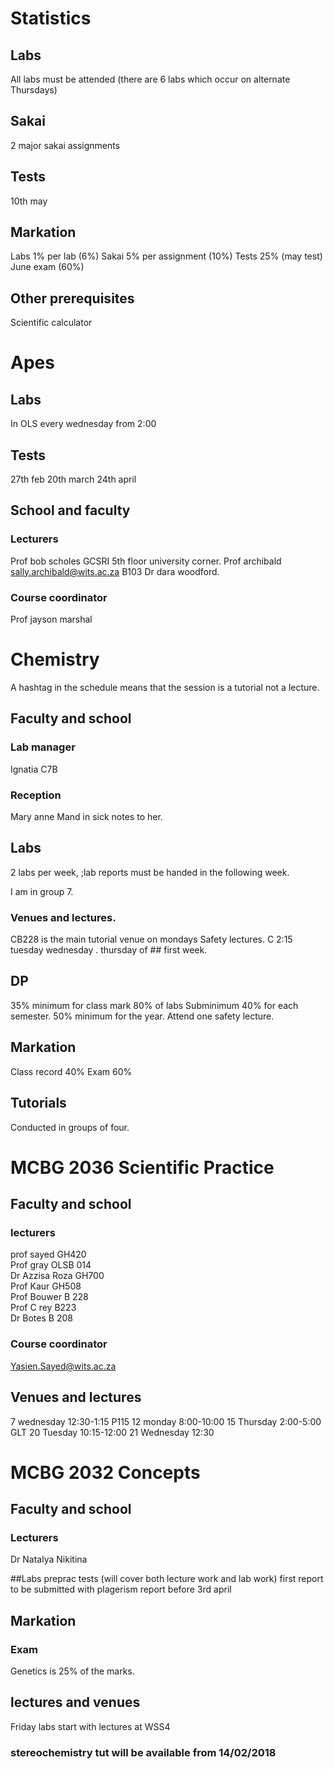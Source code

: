 # Statistics

## Labs
All labs must be attended (there are 6 labs which occur on alternate Thursdays)

## Sakai
2 major sakai assignments

## Tests
10th may

## Markation
Labs 1% per lab (6%)
Sakai 5% per assignment (10%)
Tests 25% (may test)
June exam (60%)

## Other prerequisites
Scientific calculator

# Apes

## Labs
In OLS every wednesday from 2:00

## Tests
27th feb
20th march
24th april
## School and faculty

### Lecturers
Prof bob scholes GCSRI 5th floor university corner.
Prof archibald sally.archibald@wits.ac.za B103
Dr dara woodford.

### Course coordinator
Prof jayson marshal


# Chemistry

A hashtag in the schedule means that the session is a tutorial not a lecture.

## Faculty and school

### Lab manager
Ignatia C7B

### Reception
Mary anne
Mand in sick notes to her.

## Labs
2 labs per week, ;lab reports must be handed in the following week.

I am in group 7.

### Venues and lectures.
CB228 is the main tutorial venue on mondays
Safety lectures. C 2:15 tuesday wednesday . thursday of ## first week.

## DP
35% minimum for class mark
80% of labs
Subminimum 40% for each semester.
50% minimum for the year.
Attend one safety lecture.

## Markation
Class record 40%
Exam 60%

## Tutorials
Conducted in groups of four.


# MCBG 2036 Scientific Practice

## Faculty and school

### lecturers
prof sayed GH420  
Prof gray OLSB 014   
Dr Azzisa Roza GH700   
Prof Kaur GH508   
Prof Bouwer B 228  
Prof C rey B223  
Dr Botes B 208

### Course coordinator  
Yasien.Sayed@wits.ac.za

## Venues and lectures
7 wednesday 12:30-1:15 P115
12 monday 8:00-10:00
15 Thursday 2:00-5:00 GLT
20 Tuesday 10:15-12:00
21 Wednesday 12:30


# MCBG 2032 Concepts

## Faculty and school

### Lecturers
Dr Natalya Nikitina

##Labs
preprac tests (will cover both lecture work and lab work)
first report to be submitted with plagerism report before 3rd april

## Markation

### Exam
Genetics is 25% of the marks.

## lectures and venues
Friday labs start with lectures at WSS4

### stereochemistry tut will be available from 14/02/2018
